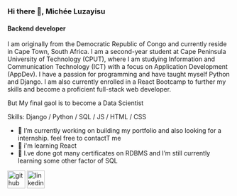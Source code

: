 ### Hi there 👋, Michée Luzayisu
#### Backend developer

I am originally from the Democratic Republic of Congo and currently reside in Cape Town, South Africa. I am a second-year student at Cape Peninsula University of Technology (CPUT), where I am studying Information and Communication Technology (ICT) with a focus on Application Development (AppDev). I have a passion for programming and have taught myself Python and Django. I am also currently enrolled in a React Bootcamp to further my skills and become a proficient full-stack web developer.

But My final gaol is to become a Data Scientist

Skills: Django / Python / SQL / JS / HTML / CSS

- 🔭 I’m currently working on building my portfolio and also looking for a internship. feel free to contactT me
- 🌱 i'm learning React
- 🌳 I.ve done got many certificates on RDBMS and I’m still currently learning some other factor of SQL


[<img src='https://cdn.jsdelivr.net/npm/simple-icons@3.0.1/icons/github.svg' alt='github' height='40'>](https://github.com/Tolaman)  [<img src='https://cdn.jsdelivr.net/npm/simple-icons@3.0.1/icons/linkedin.svg' alt='linkedin' height='40'>](https://www.linkedin.com/in/www.linkedin.com/in/michée-luzayisu/)  

